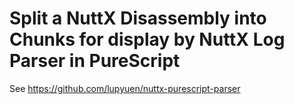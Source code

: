 # Split a NuttX Disassembly into Chunks for display by NuttX Log Parser in PureScript

See https://github.com/lupyuen/nuttx-purescript-parser

